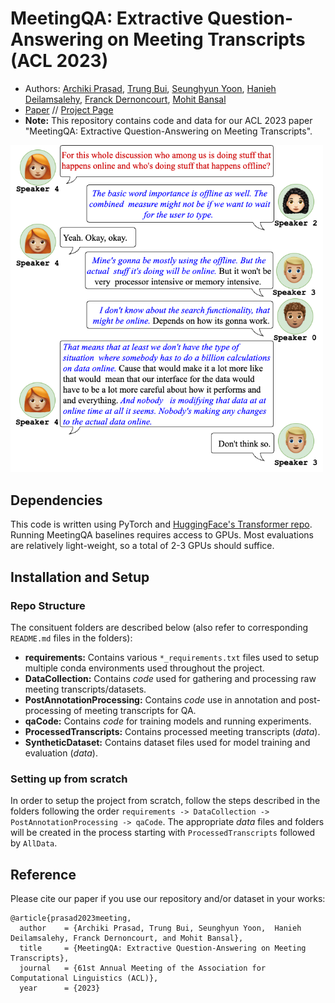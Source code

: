 # MeetingQA: Extractive Question-Answering on Meeting Transcripts (ACL 2023)
* Authors: [Archiki Prasad](https://archiki.github.io), [Trung Bui](https://research.adobe.com/person/trung-bui/), [Seunghyun Yoon](https://david-yoon.github.io/), [Hanieh Deilamsalehy](https://research.adobe.com/person/hanieh-deilamsalehy/), [Franck Dernoncourt](https://research.adobe.com/person/franck-dernoncourt/), [Mohit Bansal](https://www.cs.unc.edu/~mbansal/)
* [Paper](https://aclanthology.org/2023.acl-long.837/) // [Project Page](https://archiki.github.io/meetingqa.html)
* **Note:** This repository contains code and data for our ACL 2023 paper "MeetingQA: Extractive Question-Answering on Meeting Transcripts".

<img src="./.assets/Fig1.png" alt="teaser image" width="500"/>

## Dependencies
This code is written using PyTorch and [HuggingFace's Transformer repo](https://github.com/huggingface/pytorch-transformers). Running MeetingQA baselines requires access to GPUs. Most evaluations are relatively light-weight, so a total of 2-3 GPUs should suffice.

## Installation and Setup
### Repo Structure
The consituent folders are described below (also refer to corresponding `README.md` files in the folders):
* **requirements:** Contains various `*_requirements.txt` files used to setup multiple conda environments used throughout the project.
* **DataCollection:**  Contains *code* used for gathering and processing raw meeting transcripts/datasets.
* **PostAnnotationProcessing:** Contains *code* use in annotation and post-processing of meeting transcripts for QA.
* **qaCode:** Contains *code* for training models and running experiments.
* **ProcessedTranscripts:** Contains processed meeting transcripts (*data*).
* **SyntheticDataset:** Contains dataset files used for model training and evaluation (*data*).

### Setting up from scratch
In order to setup the project from scratch, follow the steps described in the folders following the order `requirements -> DataCollection -> PostAnnotationProcessing -> qaCode`. The appropriate *data* files and folders will be created in the process starting with `ProcessedTranscripts` followed by `AllData`.

## Reference
Please cite our paper if you use our repository and/or dataset in your works:
```bibtext
@article{prasad2023meeting,
  author    = {Archiki Prasad, Trung Bui, Seunghyun Yoon,  Hanieh Deilamsalehy, Franck Dernoncourt, and Mohit Bansal},
  title     = {MeetingQA: Extractive Question-Answering on Meeting Transcripts},
  journal   = {61st Annual Meeting of the Association for Computational Linguistics (ACL)},
  year      = {2023}
```
